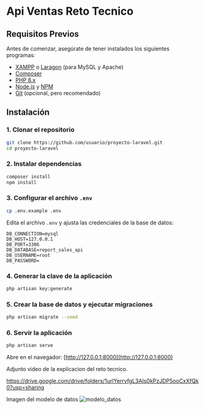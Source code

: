 # Api Ventas Reto Tecnico

## Requisitos Previos  
Antes de comenzar, asegúrate de tener instalados los siguientes programas:  

- [XAMPP](https://www.apachefriends.org/es/index.html) o [Laragon](https://laragon.org/) (para MySQL y Apache)  
- [Composer](https://getcomposer.org/download/)  
- [PHP 8.x](https://www.php.net/downloads.php)  
- [Node.js](https://nodejs.org/) y [NPM](https://www.npmjs.com/)  
- [Git](https://git-scm.com/downloads) (opcional, pero recomendado)  

## Instalación  

### 1. Clonar el repositorio  
```bash
git clone https://github.com/usuario/proyecto-laravel.git
cd proyecto-laravel
```  

### 2. Instalar dependencias  
```bash
composer install
npm install
```  

### 3. Configurar el archivo `.env`  
```bash
cp .env.example .env
```  
Edita el archivo `.env` y ajusta las credenciales de la base de datos:  

```env
DB_CONNECTION=mysql
DB_HOST=127.0.0.1
DB_PORT=3306
DB_DATABASE=report_sales_api
DB_USERNAME=root
DB_PASSWORD=
```  

### 4. Generar la clave de la aplicación  
```bash
php artisan key:generate
```  

### 5. Crear la base de datos y ejecutar migraciones  
```bash
php artisan migrate --seed
```  

### 6. Servir la aplicación  
```bash
php artisan serve
```  
Abre en el navegador: [http://127.0.0.1:8000](http://127.0.0.1:8000)  

Adjunto video de la explicacion del reto tecnico.

https://drive.google.com/drive/folders/1urlYerrvfgL3AIs0kPzJDP5ooCxXfQk0?usp=sharing

Imagen del modelo de datos
![modelo_datos](https://github.com/user-attachments/assets/e483161b-e6ba-407a-ad43-2aad28bf4d5e)



